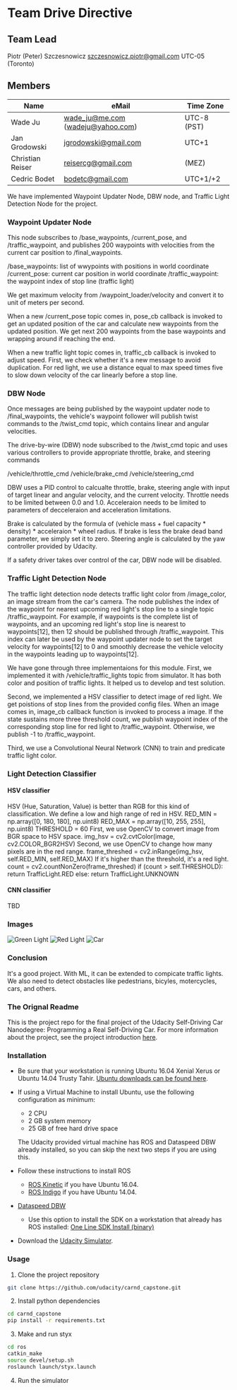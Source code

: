# Team Drive Directive


## Team Lead
Piotr (Peter) Szczesnowicz	szczesnowicz.piotr@gmail.com	UTC-05 (Toronto)

## Members
Name | eMail | Time Zone
------------ | ------------- | -------------
Wade Ju	 | wade_ju@me.com (wadeju@yahoo.com)  | 	UTC-8 (PST)
Jan Grodowski	 | jgrodowski@gmail.com  | 	UTC+1
Christian Reiser	 | reisercg@gmail.com	 | (MEZ)
Cedric Bodet | 	bodetc@gmail.com	 | 	UTC+1/+2

We have implemented Waypoint Updater Node, DBW node, and Traffic Light Detection Node for the project.

### Waypoint Updater Node
This node  subscribes to /base_waypoints, /current_pose, and /traffic_waypoint,
and publishes 200 waypoints with velocities from the current car position to /final_waypoints.

/base_waypoints: list of wwypoints with positions in world coordinate
/current_pose: current car position in world coordinate
/traffic_waypoint: the waypoint index of stop line (traffic light)   

We get maximum velocity from /waypoint_loader/velocity and convert it to unit of meters per second.

When a new /current_pose topic comes in, pose_cb callback is invoked to get an updated position of the car and calculate new waypoints from the updated position. We get next 200 waypoints from the base waypoints and wrapping around if reaching the end.

When a new traffic light topic comes in, traffic_cb callback is invoked to adjust speed. First, we check whether it's a new message to avoid duplication. For red light, we use a distance equal to max speed times five to slow down velocity of the car linearly before a stop line.  

### DBW Node
Once messages are being published by the waypoint updater node to /final_waypoints, the vehicle's waypoint follower will publish twist commands to the /twist_cmd topic, which contains linear and angular velocities.

The drive-by-wire (DBW) node subscribed to the /twist_cmd topic and uses various controllers to provide appropriate throttle, brake, and steering commands 

/vehicle/throttle_cmd
/vehicle/brake_cmd
/vehicle/steering_cmd

DBW uses a PID control to calcualte throttle, brake, steering angle with input of target linear and angular velocity, and the current velocity. Throttle needs to be limited between 0.0 and 1.0. Acceleraion needs to be limited to parameters of decceleraion and acceleration limitations. 

Brake is calculated by the formula of (vehicle mass + fuel capacity * density) * acceleraion * wheel radius.
If brake is less the brake dead band parameter, we simply set it to zero.
Steering angle is calculated by the yaw controller provided by Udacity.

If a safety driver takes over control of the car, DBW node will be disabled.

### Traffic Light Detection Node
The traffic light detection node detects traffic light color from /image_color, an image stream from the car's camera.
The node publishes the index of the waypoint for nearest upcoming red light's stop line to a single topic /traffic_waypoint.
For example, if waypoints is the complete list of waypoints, and an upcoming red light's stop line is nearest to waypoints[12], then 12 should be published through /traffic_waypoint. This index can later be used by the waypoint updater node to set the target velocity for waypoints[12] to 0 and smoothly decrease the vehicle velocity in the waypoints leading up to waypoints[12].

We have gone through three implementaions for this module. First, we implemented it with /vehicle/traffic_lights topic from simulator. It has both color and position of traffic lights. It helped us to develop and test solution.  

Second, we implemented a HSV classifier to detect image of red light. We get poistions of stop lines from the provided config files. When an image comes in, image_cb callback function is invoked to process a image. If the state sustains more three threshold count, we publish waypoint index of the corresponding stop line for red light to /traffic_waypoint. Otherwise, we publish -1 to /traffic_waypoint.

Third, we use a Convolutional Neural Network (CNN) to train and predicate traffic light color.

### Light Detection Classifier
#### HSV classifier
HSV (Hue, Saturation, Value) is better than RGB for this kind of classification.
We define a low and high range of red in HSV.
 RED_MIN = np.array([0, 180, 180], np.uint8)
 RED_MAX = np.array([10, 255, 255], np.uint8)
 THRESHOLD = 60
First, we use OpenCV to convert image from BGR space to HSV space.
img_hsv = cv2.cvtColor(image, cv2.COLOR_BGR2HSV)
Second, we use OpenCV to change how many pixels are in the red range.
	frame_threshed = cv2.inRange(img_hsv, self.RED_MIN, self.RED_MAX)
If it's higher than the threshold, it's a red light. 
	count = cv2.countNonZero(frame_threshed)
        if  (count > self.THRESHOLD):
		return  TrafficLight.RED 
	else:
        	return  TrafficLight.UNKNOWN

#### CNN classifier
TBD

### Images
![Green Light](/images/m_green1.png)
![Red Light](/images/middle_red1.png)
![Car](/images/m1.png)

### Conclusion
It's a good project. 
With ML, it can be extended to compicate traffic lights.
We also need to detect obstacles like pedestrians, bicyles, motercycles, cars, and others.


### The Orignal Readme
This is the project repo for the final project of the Udacity Self-Driving Car Nanodegree: Programming a Real Self-Driving Car. For more information about the project, see the project introduction [here](https://classroom.udacity.com/nanodegrees/nd013/parts/6047fe34-d93c-4f50-8336-b70ef10cb4b2/modules/e1a23b06-329a-4684-a717-ad476f0d8dff/lessons/462c933d-9f24-42d3-8bdc-a08a5fc866e4/concepts/5ab4b122-83e6-436d-850f-9f4d26627fd9).

### Installation 

* Be sure that your workstation is running Ubuntu 16.04 Xenial Xerus or Ubuntu 14.04 Trusty Tahir. [Ubuntu downloads can be found here](https://www.ubuntu.com/download/desktop). 
* If using a Virtual Machine to install Ubuntu, use the following configuration as minimum:
  * 2 CPU
  * 2 GB system memory
  * 25 GB of free hard drive space
  
  The Udacity provided virtual machine has ROS and Dataspeed DBW already installed, so you can skip the next two steps if you are using this.

* Follow these instructions to install ROS
  * [ROS Kinetic](http://wiki.ros.org/kinetic/Installation/Ubuntu) if you have Ubuntu 16.04.
  * [ROS Indigo](http://wiki.ros.org/indigo/Installation/Ubuntu) if you have Ubuntu 14.04.
* [Dataspeed DBW](https://bitbucket.org/DataspeedInc/dbw_mkz_ros)
  * Use this option to install the SDK on a workstation that already has ROS installed: [One Line SDK Install (binary)](https://bitbucket.org/DataspeedInc/dbw_mkz_ros/src/81e63fcc335d7b64139d7482017d6a97b405e250/ROS_SETUP.md?fileviewer=file-view-default)
* Download the [Udacity Simulator](https://github.com/udacity/self-driving-car-sim/releases/tag/v0.1).

### Usage

1. Clone the project repository
```bash
git clone https://github.com/udacity/carnd_capstone.git
```

2. Install python dependencies
```bash
cd carnd_capstone
pip install -r requirements.txt
```
3. Make and run styx
```bash
cd ros
catkin_make
source devel/setup.sh
roslaunch launch/styx.launch
```
4. Run the simulator



